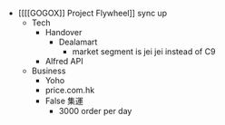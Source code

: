 - [[[[GOGOX]] Project Flywheel]] sync up
    - Tech
        - Handover
            - Dealamart
                - market segment is jei jei instead of C9
        - Alfred API
    - Business
        - Yoho
        - price.com.hk
        - False 集運
            - 3000 order per day
